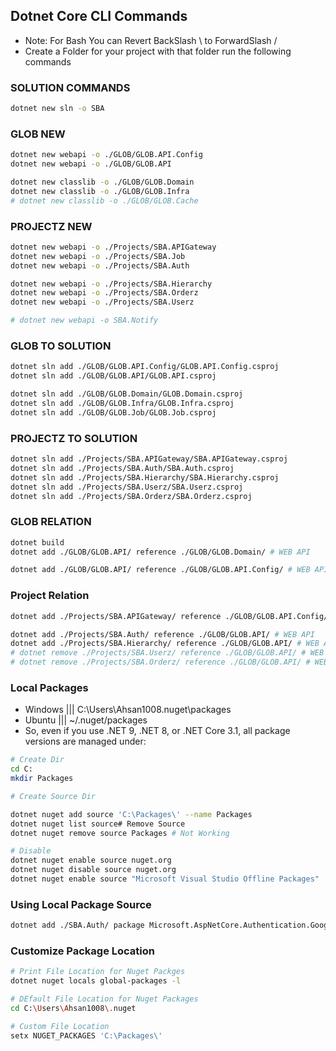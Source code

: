 ## Dotnet Core CLI Commands
- Note: For Bash You can Revert BackSlash \ to ForwardSlash /
- Create a Folder for your project with that folder run the following commands

### SOLUTION COMMANDS
```bash
dotnet new sln -o SBA
```

### GLOB NEW
```bash
dotnet new webapi -o ./GLOB/GLOB.API.Config
dotnet new webapi -o ./GLOB/GLOB.API

dotnet new classlib -o ./GLOB/GLOB.Domain
dotnet new classlib -o ./GLOB/GLOB.Infra
# dotnet new classlib -o ./GLOB/GLOB.Cache
```

### PROJECTZ NEW
```bash
dotnet new webapi -o ./Projects/SBA.APIGateway
dotnet new webapi -o ./Projects/SBA.Job
dotnet new webapi -o ./Projects/SBA.Auth

dotnet new webapi -o ./Projects/SBA.Hierarchy
dotnet new webapi -o ./Projects/SBA.Orderz
dotnet new webapi -o ./Projects/SBA.Userz

# dotnet new webapi -o SBA.Notify
```
### GLOB TO SOLUTION
```bash
dotnet sln add ./GLOB/GLOB.API.Config/GLOB.API.Config.csproj
dotnet sln add ./GLOB/GLOB.API/GLOB.API.csproj

dotnet sln add ./GLOB/GLOB.Domain/GLOB.Domain.csproj
dotnet sln add ./GLOB/GLOB.Infra/GLOB.Infra.csproj
dotnet sln add ./GLOB/GLOB.Job/GLOB.Job.csproj
```

### PROJECTZ TO SOLUTION
```bash
dotnet sln add ./Projects/SBA.APIGateway/SBA.APIGateway.csproj
dotnet sln add ./Projects/SBA.Auth/SBA.Auth.csproj
dotnet sln add ./Projects/SBA.Hierarchy/SBA.Hierarchy.csproj
dotnet sln add ./Projects/SBA.Userz/SBA.Userz.csproj
dotnet sln add ./Projects/SBA.Orderz/SBA.Orderz.csproj
```

### GLOB RELATION
```bash
dotnet build
dotnet add ./GLOB/GLOB.API/ reference ./GLOB/GLOB.Domain/ # WEB API

dotnet add ./GLOB/GLOB.API/ reference ./GLOB/GLOB.API.Config/ # WEB API
```
### Project Relation
```bash
dotnet add ./Projects/SBA.APIGateway/ reference ./GLOB/GLOB.API.Config/ # WEB API

dotnet add ./Projects/SBA.Auth/ reference ./GLOB/GLOB.API/ # WEB API
dotnet add ./Projects/SBA.Hierarchy/ reference ./GLOB/GLOB.API/ # WEB API
# dotnet remove ./Projects/SBA.Userz/ reference ./GLOB/GLOB.API/ # WEB API
# dotnet remove ./Projects/SBA.Orderz/ reference ./GLOB/GLOB.API/ # WEB API
```
### Local Packages
- Windows ||| C:\Users\Ahsan1008\.nuget\packages
- Ubuntu  ||| ~/.nuget/packages
- So, even if you use .NET 9, .NET 8, or .NET Core 3.1, all package versions are managed under:
```bash
# Create Dir
cd C:
mkdir Packages

# Create Source Dir

dotnet nuget add source 'C:\Packages\' --name Packages 
dotnet nuget list source# Remove Source
dotnet nuget remove source Packages # Not Working

# Disable
dotnet nuget enable source nuget.org
dotnet nuget disable source nuget.org
dotnet nuget enable source "Microsoft Visual Studio Offline Packages"

```
### Using Local Package Source
```bash
dotnet add ./SBA.Auth/ package Microsoft.AspNetCore.Authentication.Google --version 8.0.7 --source "C:\Packages" # Worked
```

### Customize Package Location 

```bash
# Print File Location for Nuget Packges
dotnet nuget locals global-packages -l

# DEfault File Location for Nuget Packages
cd C:\Users\Ahsan1008\.nuget

# Custom File Location
setx NUGET_PACKAGES 'C:\Packages\'

```